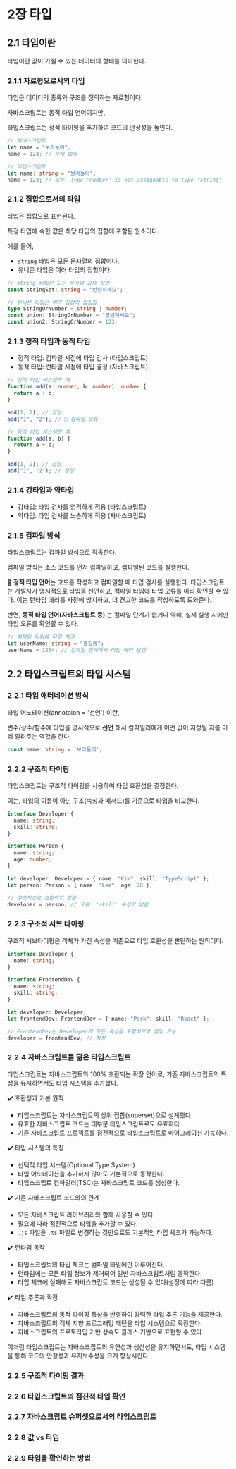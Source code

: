 # 2장 타입

## 2.1 타입이란

타입이란 값이 가질 수 있는 데이터의 형태를 의미한다.

### 2.1.1 자료형으로서의 타입

타입은 데이터의 종류와 구조를 정의하는 자료형이다.

자바스크립트는 동적 타입 언어이지만,

타입스크립트는 정적 타이핑을 추가하여 코드의 안정성을 높인다.

```typescript
// 자바스크립트
let name = "보라돌이";
name = 123; // 문제 없음

// 타입스크립트
let name: string = "보라돌이";
name = 123; // 오류: Type 'number' is not assignable to type 'string'
```

### 2.1.2 집합으로서의 타입

타입은 집합으로 표현된다.

특정 타입에 속한 값은 해당 타입의 집합에 포함된 원소이다.

예를 들어,

- `string` 타입은 모든 문자열의 집합이다.
- 유니온 타입은 여러 타입의 집합이다.

```typescript
// string 타입은 모든 문자열 값의 집합
const stringSet: string = "안녕하세요";

// 유니온 타입은 여러 집합의 합집합
type StringOrNumber = string | number;
const union: StringOrNumber = "안녕하세요";
const union2: StringOrNumber = 123;
```

### 2.1.3 정적 타입과 동적 타입

- 정적 타입: 컴파일 시점에 타입 검사 (타입스크립트)
- 동적 타입: 런타임 시점에 타입 결정 (자바스크립트)

```typescript
// 정적 타입 시스템의 예
function add(a: number, b: number): number {
  return a + b;
}

add(1, 2); // 정상
add("1", "2"); // 🚨 컴파일 오류
```

```typescript
// 동적 타입 시스템의 예
function add(a, b) {
  return a + b;
}

add(1, 2); // 정상
add("1", "2"); // 정상
```

### 2.1.4 강타입과 약타입

- 강타입: 타입 검사를 엄격하게 적용 (타입스크립트)
- 약타입: 타입 검사를 느슨하게 적용 (자바스크립트)

### 2.1.5 컴파일 방식

타입스크립트는 컴파일 방식으로 작동한다.

컴파일 방식은 소스 코드를 먼저 컴파일하고, 컴파일된 코드를 실행한다.

📝 **정적 타입 언어**는 코드를 작성하고 컴파일할 때 타입 검사를 실행한다.
타입스크립트는 개발자가 명시적으로 타입을 선언하고, 컴파일 타임에 타입 오류를 미리 확인할 수 있다.
이는 런타임 에러를 사전에 방지하고, 더 견고한 코드를 작성하도록 도와준다.

반면, **동적 타입 언어(자바스크립트 등)** 는 컴파일 단계가 없거나 약해, 실제 실행 시에만 타입 오류를 확인할 수 있다.

```typescript
// 컴파일 타임에 타입 체크
let userName: string = "홍길동";
userName = 1234; // 컴파일 단계에서 타입 에러 발생
```

## 2.2 타입스크립트의 타입 시스템

### 2.2.1 타입 애터네이션 방식

타입 어노테이션(annotaion = '선언') 이란,

변수/상수/함수에 타입을 명시적으로 **선언** 해서 컴파일러에게  어떤 값이 지정될 지를 미리 알려주는 역할을 한다.

```typescript
const name: string = '보라돌이';
```

### 2.2.2 구조적 타이핑

타입스크립트는 구조적 타이핑을 사용하여 타입 호환성을 결정한다.

이는, 타입의 이름이 아닌 구조(속성과 메서드)를 기준으로 타입을 비교한다.

```typescript
interface Developer {
  name: string;
  skill: string;
}

interface Person {
  name: string;
  age: number;
}

let developer: Developer = { name: "Kim", skill: "TypeScript" };
let person: Person = { name: "Lee", age: 28 };

// 구조적으로 호환되지 않음
developer = person; // 오류: 'skill' 속성이 없음
```

### 2.2.3 구조적 서브 타이핑

구조적 서브타이핑은 객체가 가진 속성을 기준으로 타입 호환성을 판단하는 원칙이다.

```typescript
interface Developer {
  name: string;
}

interface FrontendDev {
  name: string;
  skill: string;
}

let developer: Developer;
let frontendDev: FrontendDev = { name: "Park", skill: "React" };

// FrontendDev는 Developer의 모든 속성을 포함하므로 할당 가능
developer = frontendDev; // 정상
```

### 2.2.4 자바스크립트를 닮은 타입스크립트

타입스크립트는 자바스크립트와 100% 호환되는 확장 언어로, 기존 자바스크립트의 특성을 유지하면서도 타입 시스템을 추가했다.

✔️ 호환성과 기본 원칙

- 타입스크립트는 자바스크립트의 상위 집합(superset)으로 설계했다.
- 유효한 자바스크립트 코드는 대부분 타입스크립트로도 유효하다.
- 기존 자바스크립트 프로젝트를 점진적으로 타입스크립트로 마이그레이션 가능하다.

✔️ 타입 시스템의 특징

- 선택적 타입 시스템(Optional Type System)
- 타입 어노테이션을 추가하지 않아도 기본적으로 동작한다.
- 타입스크립트 컴파일러(TSC)는 자바스크립트 코드를 생성한다.

✔️ 기존 자바스크립트 코드와의 관계

- 모든 자바스크립트 라이브러리와 함께 사용할 수 있다.
- 필요에 따라 점진적으로 타입을 추가할 수 있다.
- `.js` 파일을 `.ts` 파일로 변경하는 것만으로도 기본적인 타입 체크가 가능하다.

✔️ 런타임 동작

- 타입스크립트의 타입 체크는 컴파일 타임에만 이루어진다.
- 런타임에는 모든 타입 정보가 제거되어 일반 자바스크립트처럼 동작한다.
- 타입 체크에 실패해도 자바스크립트 코드는 생성될 수 있다(설정에 따라 다름)

✔️ 타입 추론과 확장

- 자바스크립트의 동적 타이핑 특성을 반영하여 강력한 타입 추론 기능을 제공한다.
- 자바스크립트의 객체 지향 프로그래밍 패턴을 타입 시스템으로 확장한다.
- 자바스크립트의 프로토타입 기반 상속도 클래스 기반으로 표현할 수 있다.

이처럼 타입스크립트는 자바스크립트의 유연성과 생산성을 유지하면서도, 타입 시스템을 통해 코드의 안정성과 유지보수성을 크게 향상시킨다.

### 2.2.5 구조적 타이핑 결과

### 2.2.6 타입스크립트의 점진적 타입 확인

### 2.2.7 자바스크립트 슈퍼셋으로서의 타입스크립트

### 2.2.8 값 vs 타입

### 2.2.9 타입을 확인하는 방법
